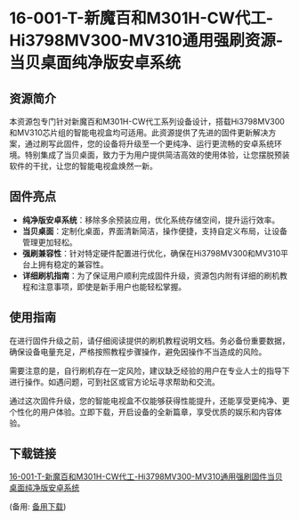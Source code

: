  # 16-001-T-新魔百和M301H-CW代工-Hi3798MV300-MV310通用强刷资源-当贝桌面纯净版安卓系统

 ## 资源简介

 本资源包专门针对新魔百和M301H-CW代工系列设备设计，搭载Hi3798MV300和MV310芯片组的智能电视盒均可适用。此资源提供了先进的固件更新解决方案，通过刷写此固件，您的设备将升级至一个更纯净、运行更流畅的安卓系统环境。特别集成了当贝桌面，致力于为用户提供简洁高效的使用体验，让您摆脱预装软件的干扰，让您的智能电视盒焕然一新。

 ## 固件亮点

 - **纯净版安卓系统**：移除多余预装应用，优化系统存储空间，提升运行效率。
 - **当贝桌面**：定制化桌面，界面清新简洁，操作便捷，支持自定义布局，让设备管理更加轻松。
 - **强刷兼容性**：针对特定硬件配置进行优化，确保在Hi3798MV300和MV310平台上拥有稳定的兼容性。
 - **详细刷机指南**：为了保证用户顺利完成固件升级，资源包内附有详细的刷机教程和注意事项，即使是新手用户也能轻松掌握。

 ## 使用指南

 在进行固件升级之前，请仔细阅读提供的刷机教程说明文档。务必备份重要数据，确保设备电量充足，严格按照教程步骤操作，避免因操作不当造成的风险。

 需要注意的是，自行刷机存在一定风险，建议缺乏经验的用户在专业人士的指导下进行操作。如遇问题，可到社区或官方论坛寻求帮助和交流。

 通过这次固件升级，您的智能电视盒不仅能够获得性能提升，还能享受更纯净、更个性化的用户体验。立即下载，开启设备的全新篇章，享受优质的娱乐和内容体验。

 ## 下载链接
 [16-001-T-新魔百和M301H-CW代工-Hi3798MV300-MV310通用强刷固件当贝桌面纯净版安卓系统](https://pan.quark.cn/s/0fae0b28e746) 

 (备用: [备用下载](https://pan.baidu.com/s/1Ifj6TVMFDFDiAn1N3vZnxQ?pwd=1234))

